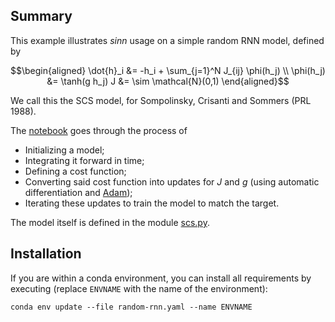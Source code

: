 ## Summary

This example illustrates *sinn* usage on a simple random RNN model, defined by

$$\begin{aligned}
   \dot{h}_i &= -h_i + \sum_{j=1}^N J_{ij} \phi(h_j) \\
   \phi(h_j) &= \tanh(g h_j)
   J &= \sim \mathcal{N}(0,1)
\end{aligned}$$

We call this the SCS model, for Sompolinsky, Crisanti and Sommers (PRL 1988).

The [notebook](./scs_match.ipynb) goes through the process of

- Initializing a model;
- Integrating it forward in time;
- Defining a cost function;
- Converting said cost function into updates for $J$ and $g$ (using automatic differentiation and [Adam](http://arxiv.org/abs/1412.6980));
- Iterating these updates to train the model to match the target.

The model itself is defined in the module [scs.py](./scs.py).

## Installation

If you are within a conda environment, you can install all requirements by executing (replace `ENVNAME` with the name of the environment):

    conda env update --file random-rnn.yaml --name ENVNAME
